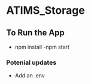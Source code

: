 # ATIMS_Storage

## To Run the App

- npm install
  -npm start

### Potenial updates

- Add an .env
